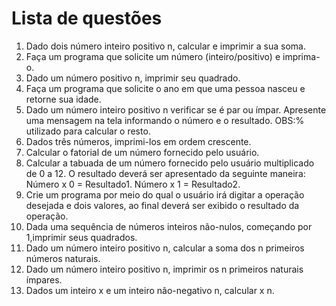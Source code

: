 # Lista de questões
1. Dado dois número inteiro positivo n, calcular e imprimir a sua soma.
2. Faça um programa que solicite um número (inteiro/positivo) e imprima-o.
3. Dado um número positivo n, imprimir seu quadrado.
4. Faça um programa que solicite o ano em que uma pessoa nasceu e retorne sua idade.
5. Dado um número inteiro positivo n verificar se é par ou ímpar. Apresente uma mensagem na tela informando o número e o resultado. OBS:% utilizado para calcular o resto.
6. Dados três números, imprimi-los em ordem crescente.
7. Calcular o fatorial de um número fornecido pelo usuário.
8. Calcular a tabuada de um número fornecido pelo usuário multiplicado de 0 a 12. O resultado deverá ser  apresentado da seguinte maneira:  
Número   x   0   =  Resultado1.
Número   x   1   =  Resultado2.
9. Crie um programa por meio do qual o usuário irá digitar a operação desejada e dois valores, ao final deverá ser exibido o resultado da operação.
10. Dada uma sequência de números inteiros não-nulos, começando por 1,imprimir seus quadrados.
11. Dado um número inteiro positivo n, calcular a soma dos n primeiros números naturais.
12. Dado um número inteiro positivo n, imprimir os n primeiros naturais ímpares.
13. Dados um inteiro x e um inteiro não-negativo n, calcular x n.      
